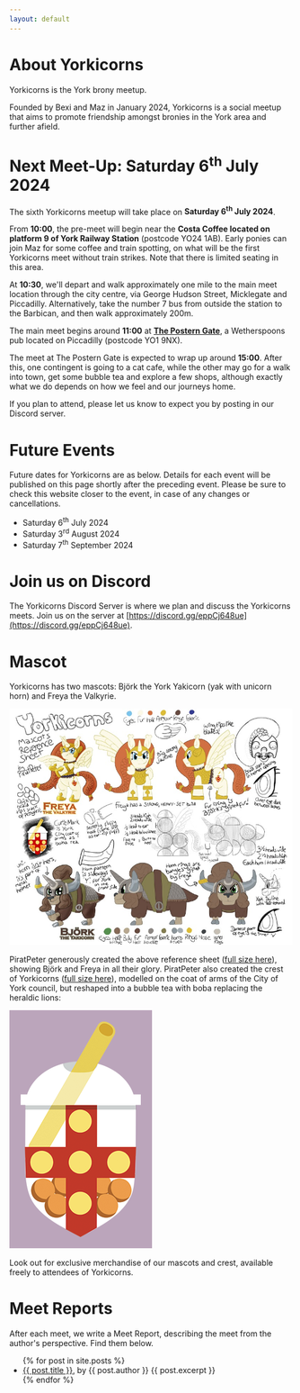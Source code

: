```yaml
---
layout: default
---
```


# About Yorkicorns

Yorkicorns is the York brony meetup.

Founded by Bexi and Maz in January 2024, Yorkicorns is a social meetup that aims to promote friendship amongst bronies in the York area and further afield.

# Next Meet-Up: Saturday 6<sup>th</sup> July 2024

The sixth Yorkicorns meetup will take place on **Saturday 6<sup>th</sup> July 2024**.

From **10:00**, the pre-meet will begin near the **Costa Coffee located on platform 9 of York Railway Station** (postcode YO24 1AB). Early ponies can join Maz for some coffee and train spotting, on what will be the first Yorkicorns meet without train strikes. Note that there is limited seating in this area.

At **10:30**, we'll depart and walk approximately one mile to the main meet location through the city centre, via George Hudson Street, Micklegate and Piccadilly. Alternatively, take the number 7 bus from outside the station to the Barbican, and then walk approximately 200m.

The main meet begins around **11:00** at [**The Postern Gate**](https://www.jdwetherspoon.com/pubs/all-pubs/england/north-yorkshire/the-postern-gate-york), a Wetherspoons pub located on Piccadilly (postcode YO1 9NX).

The meet at The Postern Gate is expected to wrap up around **15:00**. After this, one contingent is going to a cat cafe, while the other may go for a walk into town, get some bubble tea and explore a few shops, although exactly what we do depends on how we feel and our journeys home.

If you plan to attend, please let us know to expect you by posting in our Discord server.

# Future Events

Future dates for Yorkicorns are as below. Details for each event will be published on this page shortly after the preceding event. Please be sure to check this website closer to the event, in case of any changes or cancellations.

* Saturday 6<sup>th</sup> July 2024
* Saturday 3<sup>rd</sup> August 2024
* Saturday 7<sup>th</sup> September 2024

# Join us on Discord

The Yorkicorns Discord Server is where we plan and discuss the Yorkicorns meets. Join us on the server at [https://discord.gg/eppCj648ue](https://discord.gg/eppCj648ue).

# Mascot

Yorkicorns has two mascots: Björk the York Yakicorn (yak with unicorn horn) and Freya the Valkyrie. 

![Yorkicorns mascot reference sheet](/assets/images/Yorkicorn_Turnarounds_800.jpg)

PiratPeter generously created the above reference sheet ([full size here](/assets/images/Yorkicorn_Turnarounds_full.jpg)), showing Björk and Freya in all their glory. PiratPeter also created the crest of Yorkicorns ([full size here](/assets/images/Yorkicorn_Cutiemark_Vector_full.png)), modelled on the coat of arms of the City of York council, but reshaped into a bubble tea with boba replacing the heraldic lions:

![Yorkicorns crest](/assets/images/Yorkicorn_Cutiemark_Vector_500_with_background.png)

Look out for exclusive merchandise of our mascots and crest, available freely to attendees of Yorkicorns.

# Meet Reports

After each meet, we write a Meet Report, describing the meet from the author's perspective. Find them below.

<ul>
  {% for post in site.posts %}
    <li>
      <a href="{{ post.url }}">{{ post.title }}</a>, by {{ post.author }}
      {{ post.excerpt }}
    </li>
  {% endfor %}
</ul>
